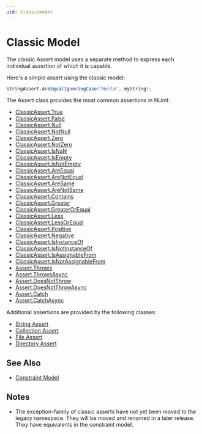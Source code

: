 ```yaml
---
uid: classicmodel
---
```


# Classic Model

The classic Assert model uses a separate method to express each individual assertion of which it is capable.

Here's a simple assert using the classic model:

```csharp
StringAssert.AreEqualIgnoringCase("Hello", myString);
```

The Assert class provides the most common assertions in NUnit:

* [ClassicAssert.True](../classic-assertions/Assert.True.md)
* [ClassicAssert.False](../classic-assertions/Assert.False.md)
* [ClassicAssert.Null](../classic-assertions/Assert.Null.md)
* [ClassicAssert.NotNull](../classic-assertions/Assert.NotNull.md)
* [ClassicAssert.Zero](../classic-assertions/Assert.Zero.md)
* [ClassicAssert.NotZero](../classic-assertions/Assert.NotZero.md)
* [ClassicAssert.IsNaN](../classic-assertions/Assert.IsNaN.md)
* [ClassicAssert.IsEmpty](../classic-assertions/Assert.IsEmpty.md)
* [ClassicAssert.IsNotEmpty](../classic-assertions/Assert.IsNotEmpty.md)
* [ClassicAssert.AreEqual](../classic-assertions/Assert.AreEqual.md)
* [ClassicAssert.AreNotEqual](../classic-assertions/Assert.AreNotEqual.md)
* [ClassicAssert.AreSame](../classic-assertions/Assert.AreSame.md)
* [ClassicAssert.AreNotSame](../classic-assertions/Assert.AreNotSame.md)
* [ClassicAssert.Contains](../classic-assertions/Assert.Contains.md)
* [ClassicAssert.Greater](../classic-assertions/Assert.Greater.md)
* [ClassicAssert.GreaterOrEqual](../classic-assertions/Assert.GreaterOrEqual.md)
* [ClassicAssert.Less](../classic-assertions/Assert.Less.md)
* [ClassicAssert.LessOrEqual](../classic-assertions/Assert.LessOrEqual.md)
* [ClassicAssert.Positive](../classic-assertions/Assert.Positive.md)
* [ClassicAssert.Negative](../classic-assertions/Assert.Negative.md)
* [ClassicAssert.IsInstanceOf](../classic-assertions/Assert.IsInstanceOf.md)
* [ClassicAssert.IsNotInstanceOf](../classic-assertions/Assert.IsNotInstanceOf.md)
* [ClassicAssert.IsAssignableFrom](../classic-assertions/Assert.IsAssignableFrom.md)
* [ClassicAssert.IsNotAssignableFrom](../classic-assertions/Assert.IsNotAssignableFrom.md)
* [Assert.Throws](../classic-assertions/Assert.Throws.md)
* [Assert.ThrowsAsync](../classic-assertions/Assert.ThrowsAsync.md)
* [Assert.DoesNotThrow](../classic-assertions/Assert.DoesNotThrow.md)
* [Assert.DoesNotThrowAsync](../classic-assertions/Assert.DoesNotThrowAsync.md)
* [Assert.Catch](../classic-assertions/Assert.Catch.md)
* [Assert.CatchAsync](../classic-assertions/Assert.CatchAsync.md)


Additional assertions are provided by the following classes:

* [String Assert](../classic-assertions/String-Assert.md)
* [Collection Assert](../classic-assertions/Collection-Assert.md)
* [File Assert](../classic-assertions/File-Assert.md)
* [Directory Assert](../classic-assertions/Directory-Assert.md)

## See Also

* [Constraint Model](xref:constraintmodel)

## Notes

* The exception-family of classic asserts have not yet been moved to the legacy namespace.  They will be moved and renamed in a later release. They have equivalents in the constraint model.

